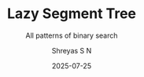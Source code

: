 ---
layout:     post
title:      "Lazy Segment Tree"
subtitle:   "All patterns of binary search"
date:       2025-07-25
author:     "Shreyas S N"
header-img: "img/home-bg-art.jpg"
header-mask: 0.3
catalog:    true
tags:
    - C++
    - Algorithms
---